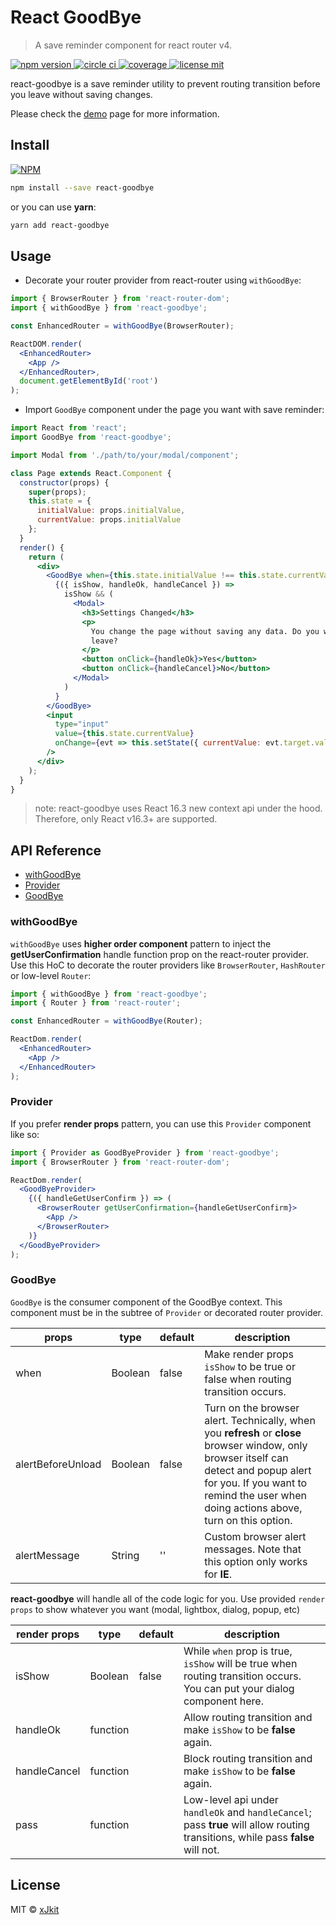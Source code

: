 # React GoodBye
> A save reminder component for react router v4.

<p>
  <a href="https://www.npmjs.com/package/react-goodbye">
    <img
      alt="npm version"
      src="https://img.shields.io/npm/v/react-goodbye.svg"
    />
  </a>
  <a href="https://circleci.com/gh/xJkit/react-goodbye/tree/master">
    <img
      alt="circle ci"
      src="https://circleci.com/gh/xJkit/react-goodbye/tree/master.svg?style=shield"
    />
  </a>
  <a href="https://coveralls.io/github/xJkit/react-goodbye?branch=master">
    <img
      alt="coverage"
      src="https://coveralls.io/repos/github/xJkit/react-goodbye/badge.svg?branch=master"
    />
  </a>
  <a href="https://github.com/xJkit/react-goodbye/blob/master/LICENSE">
    <img
      alt="license mit"
      src="https://img.shields.io/badge/License-MIT-blue.svg"
    />
  </a>
</p>

react-goodbye is a save reminder utility to prevent routing transition before you leave without saving changes.

Please check the [demo](https://xJkit.github.io/react-goodbye) page for more information.

## Install

[![NPM](https://nodei.co/npm/react-goodbye.png)](https://nodei.co/npm/react-goodbye/)

```bash
npm install --save react-goodbye
```

or you can use **yarn**:

```bash
yarn add react-goodbye
```

## Usage

* Decorate your router provider from react-router using `withGoodBye`:

```jsx
import { BrowserRouter } from 'react-router-dom';
import { withGoodBye } from 'react-goodbye';

const EnhancedRouter = withGoodBye(BrowserRouter);

ReactDOM.render(
  <EnhancedRouter>
    <App />
  </EnhancedRouter>,
  document.getElementById('root')
);
```

* Import `GoodBye` component under the page you want with save reminder:

```jsx
import React from 'react';
import GoodBye from 'react-goodbye';

import Modal from './path/to/your/modal/component';

class Page extends React.Component {
  constructor(props) {
    super(props);
    this.state = {
      initialValue: props.initialValue,
      currentValue: props.initialValue
    };
  }
  render() {
    return (
      <div>
        <GoodBye when={this.state.initialValue !== this.state.currentValue}>
          {({ isShow, handleOk, handleCancel }) =>
            isShow && (
              <Modal>
                <h3>Settings Changed</h3>
                <p>
                  You change the page without saving any data. Do you want to
                  leave?
                </p>
                <button onClick={handleOk}>Yes</button>
                <button onClick={handleCancel}>No</button>
              </Modal>
            )
          }
        </GoodBye>
        <input
          type="input"
          value={this.state.currentValue}
          onChange={evt => this.setState({ currentValue: evt.target.value })}
        />
      </div>
    );
  }
}
```

> note: react-goodbye uses React 16.3 new context api under the hood. Therefore, only React v16.3+ are supported.

## API Reference

* [withGoodBye](#withgoodbye)
* [Provider](#provider)
* [GoodBye](#goodbye)

### withGoodBye

`withGoodBye` uses **higher order component** pattern to inject the **getUserConfirmation** handle function prop on the react-router provider. Use this HoC to decorate the router providers like `BrowserRouter`, `HashRouter` or low-level `Router`:

```jsx
import { withGoodBye } from 'react-goodbye';
import { Router } from 'react-router';

const EnhancedRouter = withGoodBye(Router);

ReactDom.render(
  <EnhancedRouter>
    <App />
  </EnhancedRouter>
);
```

### Provider

If you prefer **render props** pattern, you can use this `Provider` component like so:

```jsx
import { Provider as GoodByeProvider } from 'react-goodbye';
import { BrowserRouter } from 'react-router-dom';

ReactDom.render(
  <GoodByeProvider>
    {({ handleGetUserConfirm }) => (
      <BrowserRouter getUserConfirmation={handleGetUserConfirm}>
        <App />
      </BrowserRouter>
    )}
  </GoodByeProvider>
);
```

### GoodBye

`GoodBye` is the consumer component of the GoodBye context. This component must be in the subtree of `Provider` or decorated router provider.

| props             | type    | default | description                                                                                                                                                                                                                     |
|-------------------|---------|---------|---------------------------------------------------------------------------------------------------------------------------------------------------------------------------------------------------------------------------------|
| when              | Boolean | false   | Make render props `isShow` to be true or false when routing transition occurs.                                                                                                                                                  |
| alertBeforeUnload | Boolean | false   | Turn on the browser alert. Technically, when you **refresh** or **close** browser window, only browser itself can detect and popup alert for you. If you want to remind the user when doing actions above, turn on this option. |
| alertMessage      | String  | ''      | Custom browser alert messages. Note that this option only works for **IE**.                                                                                                                                                     |

**react-goodbye** will handle all of the code logic for you. Use provided `render props` to show whatever you want (modal, lightbox, dialog, popup, etc)

| render props | type     | default | description                                                                                                                     |
|--------------|----------|---------|---------------------------------------------------------------------------------------------------------------------------------|
| isShow       | Boolean  | false   | While `when` prop is true, `isShow` will be true when routing transition occurs. You can put your dialog component here.        |
| handleOk     | function |         | Allow routing transition and make `isShow` to be **false** again.                                                               |
| handleCancel | function |         | Block routing transition and make `isShow` to be **false** again.                                                               |
| pass         | function |         | Low-level api under `handleOk` and `handleCancel`; pass **true** will allow routing transitions, while pass **false** will not. |

## License

MIT © [xJkit](https://github.com/xJkit)
